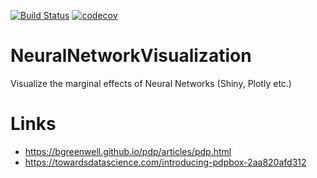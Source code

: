 [![Build Status](https://travis-ci.com/AlexAfanasev/NeuralNetworkVisualization.svg?branch=master)](https://travis-ci.com/AlexAfanasev/NeuralNetworkVisualization)
[![codecov](https://codecov.io/gh/AlexAfanasev/NeuralNetworkVisualization/branch/master/graph/badge.svg)](https://codecov.io/gh/AlexAfanasev/NeuralNetworkVisualization)

# NeuralNetworkVisualization
Visualize the marginal effects of Neural Networks (Shiny, Plotly etc.)
# Links
* https://bgreenwell.github.io/pdp/articles/pdp.html
* https://towardsdatascience.com/introducing-pdpbox-2aa820afd312

